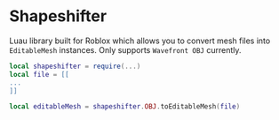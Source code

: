 # Shapeshifter

Luau library built for Roblox which allows you to convert mesh files into `EditableMesh` instances. Only supports `Wavefront OBJ` currently.

```lua
local shapeshifter = require(...)
local file = [[
...
]]

local editableMesh = shapeshifter.OBJ.toEditableMesh(file)
```
